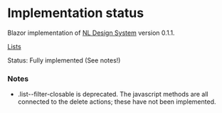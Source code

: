 # Implementation status
Blazor implementation of [NL Design System](https://nl-design-system.gitlab.io/nl-design-system/index.html) version 0.1.1. 

[Lists](https://nl-design-system.gitlab.io/nl-design-system/componenten/lists/index.html)

Status: Fully implemented (See notes!)

### Notes
- .list--filter-closable is deprecated. The javascript methods are all connected to the delete actions; these have not been implemented. 